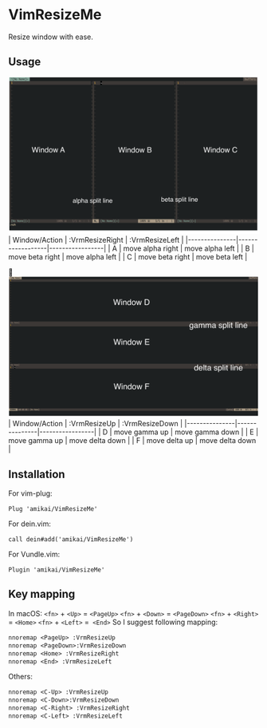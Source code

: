 # VimResizeMe
Resize window with ease.
## Usage
![vert](./screenshot/vert_split.png)
| Window/Action | :VrmResizeRight  | :VrmResizeLeft  |
|---------------|------------------|-----------------|
| A             | move alpha right | move alpha left |
| B             | move beta  right | move alpha left |
| C             | move beta  right | move beta  left |

![horiz](/screenshot/horizon_split.png)
| Window/Action | :VrmResizeUp  | :VrmResizeDown  |
|---------------|---------------|-----------------|
| D             | move gamma up | move gamma down |
| E             | move gamma up | move delta down |
| F             | move delta up | move delta down |
## Installation
For vim-plug:
```
Plug 'amikai/VimResizeMe'
```
For dein.vim:
```
call dein#add('amikai/VimResizeMe')
```
For Vundle.vim:
```
Plugin 'amikai/VimResizeMe'
```
## Key mapping
In macOS:
`<fn>` + `<Up>` = `<PageUp>`
`<fn>` + `<Down>` = `<PageDown>`
`<fn>` + `<Right>` = `<Home>`
`<fn>` + `<Left>` =` <End>`
So I suggest following mapping:
```
nnoremap <PageUp> :VrmResizeUp
nnoremap <PageDown>:VrmResizeDown
nnoremap <Home> :VrmResizeRight
nnoremap <End> :VrmResizeLeft
```
Others:
```
nnoremap <C-Up> :VrmResizeUp
nnoremap <C-Down>:VrmResizeDown
nnoremap <C-Right> :VrmResizeRight
nnoremap <C-Left> :VrmResizeLeft
```